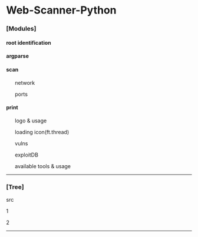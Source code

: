 # Web-Scanner-Python

### **[Modules]**

#### root identification

#### argparse

#### scan
<ul>network</ul>
<ul>ports</ul>

#### print
<ul>logo & usage</ul>
<ul>loading icon(ft.thread)</ul>
<ul>vulns</ul>
<ul>exploitDB</ul>
<ul>available tools & usage</ul>

---

### **[Tree]**

src

<l>1</l>

<l>2</l>

---